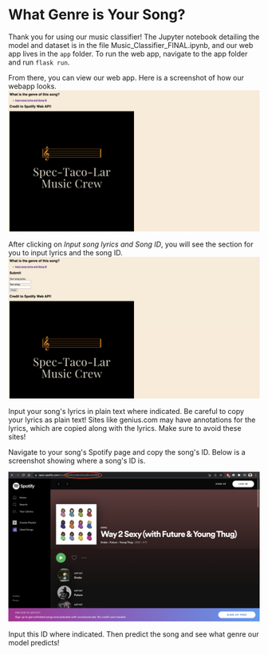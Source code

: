 # What Genre is Your Song? 


Thank you for using our music classifier! The Jupyter notebook detailing the model and dataset is in the file Music_Classifier_FINAL.ipynb, and our web app lives in the `app` folder. To run the web app, navigate to the app folder and run `flask run`. 

From there, you can view our web app. Here is a screenshot of how our webapp looks.
![applook1.png](applook1.png)

After clicking on *Input song lyrics and Song ID*, you will see the section for you to input lyrics and the song ID.
![applook2.png](applook2.png)


Input your song's lyrics in plain text where indicated. Be careful to copy your lyrics as plain text! Sites like genius.com may have annotations for the lyrics, which are copied along with the lyrics. Make sure to avoid these sites!

Navigate to your song's Spotify page and copy the song's ID. Below is a screenshot showing where a song's ID is.

![Spotify song ID](https://github.com/jiahao303/music-classifier/blob/main/spotify_id.png)

Input this ID where indicated. Then predict the song and see what genre our model predicts!